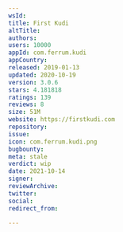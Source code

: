 ```yaml
---
wsId: 
title: First Kudi
altTitle: 
authors: 
users: 10000
appId: com.ferrum.kudi
appCountry: 
released: 2019-01-13
updated: 2020-10-19
version: 3.0.6
stars: 4.181818
ratings: 139
reviews: 8
size: 51M
website: https://firstkudi.com
repository: 
issue: 
icon: com.ferrum.kudi.png
bugbounty: 
meta: stale
verdict: wip
date: 2021-10-14
signer: 
reviewArchive: 
twitter: 
social: 
redirect_from: 

---
```


